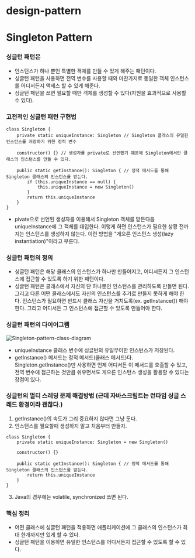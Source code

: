 # design-pattern

# Singleton Pattern

### 싱글턴 패턴은

- 인스턴스가 하나 뿐인 특별한 객체를 만들 수 있게 해주는 패턴이다.
- 싱글턴 패턴을 사용하면 전역 변수를 사용할 때와 마찬가지로 동일한 객체 인스턴스를 어디서든지 액세스 할 수 있게 해준다.
- 싱글턴 패턴을 쓰면 필요할 때만 객체를 생성할 수 있다(자원을 효과적으로 사용할 수 있다).

### 고전적인 싱글턴 패턴 구현법

```
class Singleton {
    private static uniqueInstance: Singleton // Singleton 클래스의 유일한 인스턴스를 저장하기 위한 정적 변수

    constructor() {} // 생성자를 private로 선언했기 떄문에 Singleton에서만 클래스의 인스턴스를 만들 수 있다.

    public static getInstance(): Singleton { // 정적 메서드를 통해 Singleton 클래스의 인스턴스를 받는다.
        if (this.uniqueInstance == null) {
            this.uniqueInstance = new Singleton()
        }
        return this.uniqueInstance
    }
}
```

- pivate으로 선언된 생성자를 이용해서 Singleton 객체를 맏든다음 uniqueInstance에 그 객체를 대입한다. 이렇게 하면 인스턴스가 필요한 상황 전까지는 인스턴스를 생성하지 않는다. 이런 방법을 "게으른 인스턴스 생성(lazy instantiation)"이라고 부른다.

### 싱글턴 패턴의 정의

- 싱글턴 패턴은 해당 클래스의 인스턴스가 하나만 만들어지고, 어디서든지 그 인스턴스에 접근할 수 있도록 하기 위한 패턴이다.
- 싱글턴 패턴은 클래스에서 자신의 단 하나뿐인 인스턴스를 관리하도록 만들면 된다. 그리고 다른 어떤 클래스에서도 자신의 인스턴스를 추가로 만들지 못하게 해야 한다. 인스턴스가 필요하면 반드시 클래스 자신을 거치도록(ex. getInstance()) 해야한다. 그리고 어디서든 그 인스턴스에 접근할 수 있도록 만들어야 한다.

### 싱글턴 패턴의 다이어그램

![Singleton-pattern-class-diagram](https://user-images.githubusercontent.com/48785060/140638949-f3a89487-73a2-4bdb-9146-be3496f851e3.png)

- uniqueInstance 클래스 변수에 싱글턴의 유일무이한 인스턴스가 저장된다.
- getInstance() 메서드는 정적 메서드(클래스 메서드)다. Singleton.getInstance()만 사용하면 언제 어디서든 이 메서드를 호출할 수 있고, 전역 변수에 접근하는 것만큼 쉬우면서도 게으른 인스턴스 생성을 활용할 수 있다는 장점이 있다.

### 싱글턴의 멀티 스레딩 문제 해결방법 (근데 자바스크립트는 런타임 싱글 스레드 환경이라 괜찮다.)

1. getInstance()의 속도가 그리 중요하지 않다면 그냥 둔다.
2. 인스턴스를 필요할때 생성하지 말고 처음부터 만들자.

```
class Singleton {
    private static uniqueInstance: Singleton = new Singleton()

    constructor() {}

    public static getInstance(): Singleton { // 정적 메서드를 통해 Singleton 클래스의 인스턴스를 받는다.
        return this.uniqueInstance
    }
}
```

3. Java의 경우에는 volatile, synchronized 쓰면 된다.

### 핵심 정리

- 어떤 클래스에 싱글턴 패턴을 적용하면 애플리케이션에 그 클래스의 인스턴스가 최대 한개까지만 있게 할 수 있다.
- 싱글턴 패턴을 이용하면 유일한 인스턴스를 어디서든지 접근할 수 있도록 할 수 있다.
